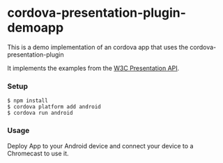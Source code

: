 # cordova-presentation-plugin-demoapp
This is a demo implementation of an cordova app that uses the cordova-presentation-plugin

It implements the examples from the [W3C Presentation API](http://w3c.github.io/presentation-api/#examples).

### Setup
```
$ npm install
$ cordova platform add android
$ cordova run android
```
### Usage
Deploy App to your Android device and connect your device to a Chromecast to use it.